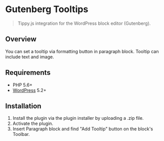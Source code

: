 # Gutenberg Tooltips

> Tippy.js integration for the WordPress block editor (Gutenberg).

## Overview

You can set a tooltip via formatting button in paragraph block. Tooltip can include text and image.

## Requirements

* PHP 5.6+
* [WordPress](http://wordpress.org/) 5.2+

## Installation

1. Install the plugin via the plugin installer by uploading a .zip file.
1. Activate the plugin.
1. Insert Paragraph block and find "Add Tooltip" button on the block's Toolbar.
